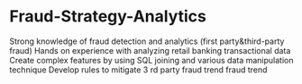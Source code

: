 # Fraud-Strategy-Analytics
Strong knowledge of fraud detection and analytics (first party&amp;third-party fraud)
Hands on experience with analyzing retail banking transactional data
Create complex features by using SQL joining and various data manipulation technique
Develop rules to mitigate 3 rd party fraud trend fraud trend
